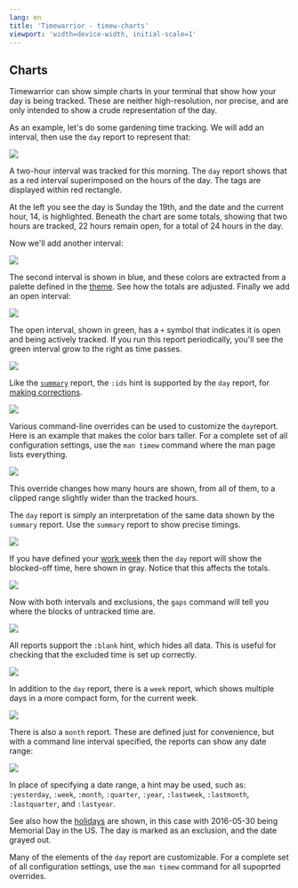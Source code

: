 ```yaml
---
lang: en
title: 'Timewarrior - timew-charts'
viewport: 'width=device-width, initial-scale=1'
---
```


## Charts

Timewarrior can show simple charts in your terminal that show how your day is being tracked.
These are neither high-resolution, nor precise, and are only intended to show a crude representation of the day.

As an example, let\'s do some gardening time tracking.
We will add an interval, then use the `day` report to represent that:

![](/images/day1.png)

A two-hour interval was tracked for this morning.
The `day` report shows that as a red interval superimposed on the hours of the day.
The tags are displayed within red rectangle.

At the left you see the day is Sunday the 19th, and the date and the current hour, 14, is highlighted.
Beneath the chart are some totals, showing that two hours are tracked, 22 hours remain open, for a total of 24 hours in the day.

Now we\'ll add another interval:

![](/images/day2.png)

The second interval is shown in blue, and these colors are extracted from a palette defined in the [theme](/docs/themes.html).
See how the totals are adjusted.
Finally we add an open interval:

![](/images/day3.png)

The open interval, shown in green, has a `+` symbol that indicates it is open and being actively tracked.
If you run this report periodically, you\'ll see the green interval grow to the right as time passes.

![](/images/day4.png)

Like the [`summary`](/docs/summary.html) report, the `:ids` hint is supported by the `day` report, for [making corrections](/docs/corrections.html).

![](/images/day5.png)

Various command-line overrides can be used to customize the `day`report.
Here is an example that makes the color bars taller.
For a complete set of all configuration settings, use the `man timew` command where the man page lists everything.

![](/images/day6.png)

This override changes how many hours are shown, from all of them, to a clipped range slightly wider than the tracked hours.

The `day` report is simply an interpretation of the same data shown by the `summary` report.
Use the `summary` report to show precise timings.

![](/images/day7.png)

If you have defined your [work week](/docs/workweek.html) then the `day` report will show the blocked-off time, here shown in gray.
Notice that this affects the totals.

![](/images/day8.png)

Now with both intervals and exclusions, the `gaps` command will tell you where the blocks of untracked time are.

![](/images/day9.png)

All reports support the `:blank` hint, which hides all data.
This is useful for checking that the excluded time is set up correctly.

![](/images/day10.png)

In addition to the `day` report, there is a `week` report, which shows multiple days in a more compact form, for the current week.

![](/images/day11.png)

There is also a `month` report.
These are defined just for convenience, but with a command line interval specified, the reports can show any date range:

![](/images/day12.png)

In place of specifying a date range, a hint may be used, such as: `:yesterday`, `:week`, `:month`, `:quarter`, `:year`, `:lastweek`, `:lastmonth`, `:lastquarter`, and `:lastyear`.

See also how the [holidays](/docs/holidays.html) are shown, in this case with 2016-05-30 being Memorial Day in the US.
The day is marked as an exclusion, and the date grayed out.

Many of the elements of the `day` report are customizable.
For a complete set of all configuration settings, use the `man timew` command for all supoprted overrides.
